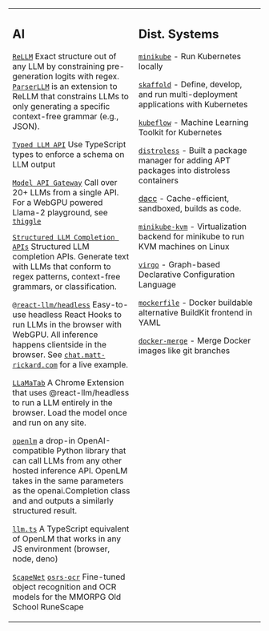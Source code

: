 <table><tr><td valign="top" width="50%">

## AI

[`ReLLM`](https://github.com/r2d4/rellm) Exact structure out of any LLM by constraining pre-generation logits with regex. [`ParserLLM`](https://github.com/r2d4/parserllm) is an extension to ReLLM that constrains LLMs to only generating a specific context-free grammar (e.g., JSON).

[`Typed LLM API`](https://docs.thiggle.com/api-docs/typed) Use TypeScript types to enforce a schema on LLM output

[`Model API Gateway`](https://github.com/thiggle/api) Call over 20+ LLMs from a single API. For a WebGPU powered Llama-2 playground, see [`thiggle`](https://thiggle.com/local-llm)

[`Structured LLM Completion APIs`](https://github.com/thiggle/api) Structured LLM completion APIs. Generate text with LLMs that conform to regex patterns, context-free grammars, or classification.

[`@react-llm/headless`](https://github.com/r2d4/react-llm) Easy-to-use headless React Hooks to run LLMs in the browser with WebGPU. All inference happens clientside in the browser. See [`chat.matt-rickard.com`](https://chat.matt-rickard.com) for a live example.

[`LLaMaTab`](https://github.com/r2d4/react-llm/packages/extension) A Chrome Extension that uses @react-llm/headless to run a LLM entirely in the browser. Load the model once and run on any site.

[`openlm`](https://github.com/r2d4/openlm) a drop-in OpenAI-compatible Python library that can call LLMs from any other hosted inference API. OpenLM takes in the same parameters as the openai.Completion class and and outputs a similarly structured result.

[`llm.ts`](https://github.com/r2d4/llm.ts) A TypeScript equivalent of OpenLM that works in any JS environment (browser, node, deno)

[`ScapeNet`](https://matt-rickard.com/runescape-machine-learning) [`osrs-ocr`](https://matt-rickard.com/fine-tuning-an-ocr-model) Fine-tuned object recognition and OCR models for the MMORPG Old School RuneScape

</td><td valign="top" width="50%">

## Dist. Systems

[`minikube`](https://github.com/kubernetes/minikube) - Run Kubernetes locally

[`skaffold`](https://github.com/GoogleContainerTools/skaffold) - Define, develop, and run multi-deployment applications with Kubernetes

[`kubeflow`](https://github.com/kubeflow/kubeflow) - Machine Learning Toolkit for Kubernetes

[`distroless`](https://github.com/GoogleContainerTools/distroless) - Built a package manager for adding APT packages into distroless containers

[dacc](https://github.com/r2d4/dacc) - Cache-efficient, sandboxed, builds as code.

[`minikube-kvm`](https://github.com/r2d4/docker-machine-driver-kvm) - Virtualization backend for minikube to run KVM machines on Linux

[`virgo`](https://github.com/r2d4/virgo) - Graph-based Declarative Configuration Language

[`mockerfile`](https://github.com/r2d4/mockerfile) - Docker buildable alternative BuildKit frontend in YAML

[`docker-merge`](https://github.com/r2d4/docker-merge) - Merge Docker images like git branches

</td></tr></table>
